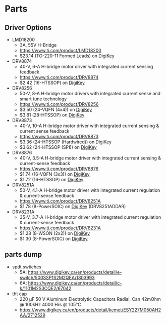 # Parts

## Driver Options

- LMD18200
  - 3A, 55V H-Bridge
  - https://www.ti.com/product/LMD18200
  - $23.14 (TO-220-11 Formed Leads) on [DigiKey](https://www.digikey.ca/en/products/detail/texas-instruments/LMD18200T-NOPB/148219)
- DRV8874
  - 40-V, 6-A H-bridge motor driver with integrated current sensing feedback
  - https://www.ti.com/product/DRV8874
  - $2.42 (16-HTSSOP) on [DigiKey](https://www.digikey.ca/en/products/detail/texas-instruments/DRV8874PWPR/11502339)
- DRV8256
  - 50-V, 8-A H-bridge motor drivers with integrated current sense and smart tune technology
  - https://www.ti.com/product/DRV8256
  - $3.50 (24-VQFN (4x4)) on [DigiKey](https://www.digikey.ca/en/products/detail/texas-instruments/DRV8256ERGER/13627083)
  - $3.81 (28-HTSSOP) on [DigiKey](https://www.digikey.ca/en/products/detail/texas-instruments/DRV8256EPWPR/15856968)
- DRV8873
  - 40-V, 10-A H-bridge motor driver with integrated current sensing & current sense feedback
  - https://www.ti.com/product/DRV8873
  - $3.36 (24-HTSSOP (Hardwired)) on [DigiKey](https://www.digikey.ca/en/products/detail/texas-instruments/DRV8873HPWPR/9861442)
  - $3.62 (24-HTSSOP (SPI)) on [DigiKey](https://www.digikey.ca/en/products/detail/texas-instruments/DRV8873SPWPR/9861443)
- DRV8876
  - 40-V, 3.5-A H-bridge motor driver with integrated current sensing & current-sense feedback
  - https://www.ti.com/product/DRV8876
  - $1.74 (16-VQFN (3x3)) on [DigiKey](https://www.digikey.ca/en/products/detail/texas-instruments/DRV8876RGTR/11308784)
  - $1.72 (16-HTSSOP) on [DigiKey](https://www.digikey.ca/en/products/detail/texas-instruments/DRV8876PWPR/10270191)
- DRV8251A
  - 50-V, 4.1-A H-bridge motor driver with integrated current regulation & current-sense feedback
  - https://www.ti.com/product/DRV8251A
  - $1.78 (8-PowerSOIC) on [DigiKey](https://www.digikey.ca/en/products/detail/texas-instruments/DRV8251ADDAR/16182453) (DRV8251ADDAR)
- DRV8231A
  - 35-V, 3.7-A H-bridge motor driver with integrated current regulation & current-sense feedback
  - https://www.ti.com/product/DRV8231A
  - $1.28 (8-WSON (2x2)) on [DigiKey](https://www.digikey.ca/en/products/detail/texas-instruments/DRV8231ADSGR/15853799)
  - $1.30 (8-PowerSOIC) on [DigiKey](https://www.digikey.ca/en/products/detail/texas-instruments/DRV8231ADDAR/16184255)

## parts dump

- spdt swtiches
  - 5A: https://www.digikey.ca/en/products/detail/e-switch/500SSP1S2M2QEA/1803993
  - 6A: https://www.digikey.ca/en/products/detail/c-k/1101M2S3CQE2/67042
- tht cap
  - 220 µF 50 V Aluminum Electrolytic Capacitors Radial, Can 42mOhm @ 100kHz 4000 Hrs @ 105°C
  - https://www.digikey.ca/en/products/detail/kemet/ESY227M050AH2AA/2712529

